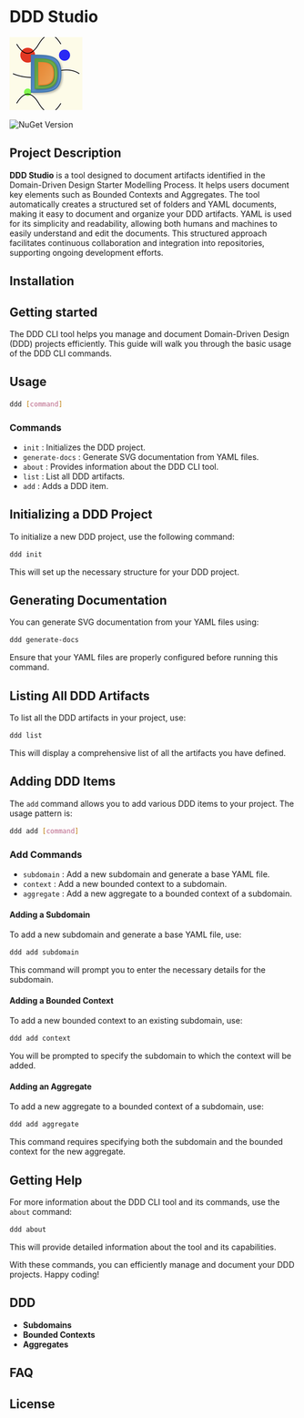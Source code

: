 # DDD Studio
![DDD Studio](logo.png)

![NuGet Version](https://img.shields.io/nuget/v/DDD.Studio)

## Project Description

**DDD Studio** is a tool designed to document artifacts identified in the Domain-Driven Design Starter Modelling
Process. It helps users document key elements such as Bounded Contexts and Aggregates. The tool automatically creates a
structured set of folders and YAML documents, making it easy to document and organize your DDD artifacts. YAML is used
for its simplicity and readability, allowing both humans and machines to easily understand and edit the documents. This
structured approach facilitates continuous collaboration and integration into repositories, supporting ongoing
development efforts.

## Installation

## Getting started

The DDD CLI tool helps you manage and document Domain-Driven Design (DDD) projects efficiently. This guide will walk you through the basic usage of the DDD CLI commands.

## Usage

```sh
ddd [command]
```

### Commands

- `init` : Initializes the DDD project.
- `generate-docs` : Generate SVG documentation from YAML files.
- `about` : Provides information about the DDD CLI tool.
- `list` : List all DDD artifacts.
- `add` : Adds a DDD item.

## Initializing a DDD Project

To initialize a new DDD project, use the following command:

```sh
ddd init
```

This will set up the necessary structure for your DDD project.

## Generating Documentation

You can generate SVG documentation from your YAML files using:

```sh
ddd generate-docs
```

Ensure that your YAML files are properly configured before running this command.

## Listing All DDD Artifacts

To list all the DDD artifacts in your project, use:

```sh
ddd list
```

This will display a comprehensive list of all the artifacts you have defined.

## Adding DDD Items

The `add` command allows you to add various DDD items to your project. The usage pattern is:

```sh
ddd add [command]
```

### Add Commands

- `subdomain` : Add a new subdomain and generate a base YAML file.
- `context` : Add a new bounded context to a subdomain.
- `aggregate` : Add a new aggregate to a bounded context of a subdomain.

#### Adding a Subdomain

To add a new subdomain and generate a base YAML file, use:

```sh
ddd add subdomain
```

This command will prompt you to enter the necessary details for the subdomain.

#### Adding a Bounded Context

To add a new bounded context to an existing subdomain, use:

```sh
ddd add context
```

You will be prompted to specify the subdomain to which the context will be added.

#### Adding an Aggregate

To add a new aggregate to a bounded context of a subdomain, use:

```sh
ddd add aggregate
```

This command requires specifying both the subdomain and the bounded context for the new aggregate.

## Getting Help

For more information about the DDD CLI tool and its commands, use the `about` command:

```sh
ddd about
```

This will provide detailed information about the tool and its capabilities.

With these commands, you can efficiently manage and document your DDD projects. Happy coding!
## DDD
- **Subdomains**
- **Bounded Contexts**
- **Aggregates**

## FAQ

## License


